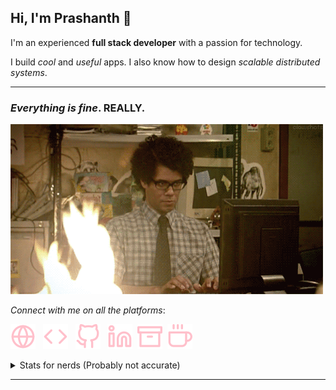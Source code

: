 ## Hi, I'm Prashanth 👋

I'm an experienced **full stack developer** with a passion for technology.

I build _cool_ and _useful_ apps. I also know how to design _scalable distributed systems_.

---

### _Everything is fine_. **REALLY**.

![this is fine](./assets/gif/this-is-fine.gif)
<!-- https://media.giphy.com/media/dbtDDSvWErdf2/giphy.gif -->


_Connect with me on all the platforms_:

<a href="https://prashanthr.me" target="_blank" rel="noreferrer noopener"><img src="./assets/icons/globe-pink.svg" /></a> &nbsp; 
<a href="https://prashanthr.me/portfolio" target="_blank" rel="noreferrer noopener"><img src="./assets/icons/code-pink.svg" /></a> &nbsp; 
<a href="https://github.com/prashanthr" target="_blank" rel="noreferrer noopener"><img src="./assets/icons/github-pink.svg" /></a> &nbsp; 
<a href="https://www.linkedin.com/in/prashanthrajaram" target="_blank" rel="noreferrer noopener"><img src="./assets/icons/linkedin-pink.svg" /></a>&nbsp; 
<a href="https://dev.to/prashanthr" target="_blank" rel="noreferrer noopener"><img src="./assets/icons/archive-pink.svg" /></a>&nbsp;
<a href="https://www.buymeacoffee.com/TGuwXOA" target="_blank" rel="noreferrer noopener"><img src="./assets/icons/coffee-pink.svg" /></a>

<details>
  <summary>Stats for nerds (Probably not accurate)</summary>
  <br>
  <a href="#">
    <img align="center" src="https://github-readme-stats.vercel.app/api?username=prashanthr&&count_private=true&show_icons=true&theme=dracula&hide_border=true&layout=compact&hide=all" />
  </a><br />
  <a href="#">
    <img align="center" src="https://github-readme-stats.vercel.app/api/top-langs?username=prashanthr&&hide=php,java&langs_count=10&layout=compact&theme=dracula&hide_border=true" />
  </a>
  <a href="#">
    <img align="center" src="https://github-readme-stats.vercel.app/api/wakatime?username=thelastcoder&theme=dracula&langs_count=10&layout=compact&hide_border=true" />
  </a>
</details>

---

<!--
**prashanthr/prashanthr** is a ✨ _special_ ✨ repository because its `README.md` (this file) appears on your GitHub profile.
-->
